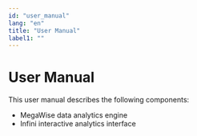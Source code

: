 ```yaml
---
id: "user_manual"
lang: "en"
title: "User Manual"
label1: ""
---
```

# User Manual

This user manual describes the following components:
* MegaWise data analytics engine
* Infini interactive analytics interface
